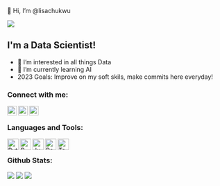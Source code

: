👋 Hi, I’m @lisachukwu

![](https://komarev.com/ghpvc/?username=lisachukwu&color=orange&style=for-the-badge)

## I'm a Data Scientist!

- 👀 I’m interested in all things Data
- 🌱 I’m currently learning AI
- 2023 Goals: Improve on my soft skils, make commits here everyday!


### Connect with me:

[<img align="left" alt="lisachukwu | Twitter" width="22px" src="https://img.icons8.com/color/48/undefined/twitter--v1.png" />][twitter]
[<img align="left" alt="lisa-chukwu-89142aa1 | LinkedIn" width="22px" src="https://img.icons8.com/color/48/undefined/linkedin-circled--v1.png" />][linkedin]
[<img align="left" alt="lisachukwu | Instagram" width="22px" src="https://img.icons8.com/fluency/48/undefined/instagram-new.png" />][instagram]

<br />

### Languages and Tools:

<img align="left" alt="Python" width="26px" src="https://img.icons8.com/color/48/undefined/python--v1.png" />
<img align="left" alt="R" width="26px" src=https://inceptum.s3.us-east-1.amazonaws.com/6BUpspOfONMu/R_logo.png?X-Amz-Algorithm=AWS4-HMAC-SHA256&X-Amz-Content-Sha256=UNSIGNED-PAYLOAD&X-Amz-Credential=AKIA3HNMG24SATQ2TORO%2F20221121%2Fus-east-1%2Fs3%2Faws4_request&X-Amz-Date=20221121T005659Z&X-Amz-Expires=345600&X-Amz-Signature=70b02731e26be1fd832b9468c72392ee5761c49d0f3389d547394b0980652fc4&X-Amz-SignedHeaders=host&x-id=GetObject />
<img align="left" alt="Jupyter Notebook" width="26px" src="https://img.icons8.com/fluency/48/undefined/jupyter.png" />
<img align="left" alt="Power BI" width="26px" src="https://img.icons8.com/color/48/undefined/power-bi.png" />
<img align="left" alt="Tableau" width="26px" src="https://img.icons8.com/color/512/tableau-software.png" />


<br />

### Github Stats:

<img src="https://github-readme-stats.vercel.app/api?username=lisachukwu&theme=swift&hide_border=false&include_all_commits=true&count_private=true">

<img src="https://github-readme-streak-stats.herokuapp.com/?user=lisachukwu&theme=swift&hide_border=false">

<img src="https://github-readme-stats.vercel.app/api/top-langs/?username=lisachukwu&theme=swift&hide_border=false&include_all_commits=true&count_private=true&layout=compact">

<!---
lisachukwu/lisachukwu is a ✨ special ✨ repository because its `README.md` (this file) appears on your GitHub profile.
You can click the Preview link to take a look at your changes.
--->
[twitter]: https://twitter.com/lisachukwu
[instagram]: https://www.instagram.com/lisachukwu/
[linkedin]: https://www.linkedin.com/in/lisa-chukwu-89142aa1/


<!-- 💞️ I’m looking to collaborate on ...
- 📫 How to reach me ...
--->
